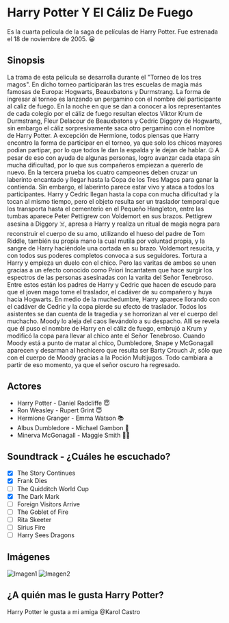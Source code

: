 # Harry Potter Y El Cáliz De Fuego
Es la cuarta pelicula de la saga de películas de Harry Potter. Fue estrenada el 18 de noviembre de 2005. :grinning:
## Sinopsis
La trama de esta pelicula se desarrolla durante el "Torneo de los tres magos". 
En dicho torneo participarán las tres escuelas de magia más famosas de Europa: Hogwarts, Beauxbatons y Durmstrang. 
La forma de ingresar al torneo es lanzando un pergamino con el nombre del participante al caliz de fuego. En la noche en que se dan a conocer a los representantes de cada colegio por el cáliz de fuego resultan electos Viktor Krum de Durmstrang, Fleur Delacour de Beauxbatons y Cedric Diggory de Hogwarts, sin embargo el cáliz sorpresivamente saca otro pergamino con el nombre de Harry Potter. 
A excepción de Hermione, todos piensas que Harry encontro la forma de participar en el torneo, ya que solo los chicos mayores podian partipar, por lo que todos le dan la espalda y le dejan de hablar. :zipper_mouth_face:
A pesar de eso con ayuda de algunas personas, logro avanzar cada etapa sin mucha dificultad, por lo que sus compañeros empiezan a quererlo de nuevo. 
En la tercera prueba los cuatro campeones deben cruzar un laberinto encantado y llegar hasta la Copa de los Tres Magos para ganar la contienda. Sin embargo, el laberinto parece estar vivo y ataca a todos los participantes.
Harry y Cedric llegan hasta la copa con mucha dificultad y la tocan al mismo tiempo, pero el objeto resulta ser un traslador temporal que los transporta hasta el cementerio en el Pequeño Hangleton, entre las tumbas aparece Peter Pettigrew con Voldemort en sus brazos. Pettigrew asesina a Diggory :skull_and_crossbones:, apresa a Harry y realiza un ritual de magia negra para reconstruir el cuerpo de su amo, utilizando el hueso del padre de Tom Riddle, también su propia mano la cual mutila por voluntad propia, y la sangre de Harry haciéndole una cortada en su brazo. Voldemort resucita, y con todos sus poderes completos convoca a sus seguidores.
 Tortura a Harry y empieza un duelo con el chico. Pero las varitas de ambos se unen gracias a un efecto conocido como Priori Incantatem que hace surgir los espectros de las personas asesinadas con la varita del Señor Tenebroso. Entre estos están los padres de Harry y Cedric que hacen de escudo para que el joven mago tome el traslador, el cadáver de su compañero y huya hacia Hogwarts. 
En medio de la muchedumbre, Harry aparece llorando con el cadáver de Cedric y la copa pierde su efecto de traslador. Todos los asistentes se dan cuenta de la tragedia y se horrorizan al ver el cuerpo del muchacho. Moody lo aleja del caos llevándolo a su despacho. Allí se revela que él puso el nombre de Harry en el cáliz de fuego, embrujó a Krum y modificó la copa para llevar al chico ante el Señor Tenebroso.  Cuando Moody está a punto de matar al chico, Dumbledore, Snape y McGonagall aparecen y desarman al hechicero que resulta ser Barty Crouch Jr, sólo que con el cuerpo de Moody gracias a la Poción Multijugos.
Todo cambiara a partir de eso momento, ya que el señor oscuro ha regresado.
## Actores
- Harry Potter - Daniel Radcliffe :innocent:
- Ron Weasley - 	Rupert Grint :innocent:
- Hermione Granger - Emma Watson :books:
- Albus Dumbledore - Michael Gambon :mage:
- Minerva McGonagall - 	Maggie Smith :mage_woman:
## Soundtrack - ¿Cuáles he escuchado?
- [x] The Story Continues	
- [x] Frank Dies	
- [ ] The Quidditch World Cup
- [x] The Dark Mark
- [ ] Foreign Visitors Arrive
- [ ] The Goblet of Fire
- [ ] Rita Skeeter
- [ ] Sirius Fire
- [ ] Harry Sees Dragons
## Imágenes
![Imagen1](https://imagenes.elpais.com/resizer/gRWfJyf2Fit-r7h4ppKKGmY4J88=/414x0/arc-anglerfish-eu-central-1-prod-prisa.s3.amazonaws.com/public/Z4RWLMAFIJWXSNMWEESOBRWKVA.jpg)
![Imagen2](https://upload.wikimedia.org/wikipedia/commons/thumb/2/2b/Dragon_Challenge_19.jpg/800px-Dragon_Challenge_19.jpg)
## ¿A quién mas le gusta Harry Potter?
Harry Potter le gusta a mi amiga @Karol Castro